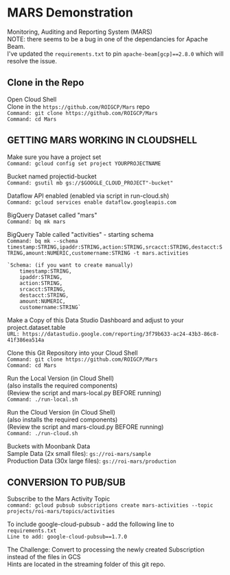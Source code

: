 # MARS Demonstration
Monitoring, Auditing and Reporting System (MARS)\
NOTE: there seems to be a bug in one of the dependancies for Apache Beam.\
I've updated the `requirements.txt` to pin `apache-beam[gcp]==2.8.0` which will resolve the issue.
 
## Clone in the Repo
Open Cloud Shell\
Clone in the `https://github.com/ROIGCP/Mars` repo\
    `Command: git clone https://github.com/ROIGCP/Mars`\
    `Command: cd Mars`

## GETTING MARS WORKING IN CLOUDSHELL
Make sure you have a project set\
    `Command: gcloud config set project YOURPROJECTNAME`

Bucket named projectid-bucket\
    `Command: gsutil mb gs://$GOOGLE_CLOUD_PROJECT"-bucket"`
    
Dataflow API enabled  (enabled via script in run-cloud.sh)\
    `Command: gcloud services enable dataflow.googleapis.com`

BigQuery Dataset called "mars"\
    `Command: bq mk mars`

BigQuery Table called "activities" - starting schema\
    `Command: bq mk --schema timestamp:STRING,ipaddr:STRING,action:STRING,srcacct:STRING,destacct:STRING,amount:NUMERIC,customername:STRING -t mars.activities`
    
    `Schema: (if you want to create manually)
        timestamp:STRING,
        ipaddr:STRING,
        action:STRING,
        srcacct:STRING,
        destacct:STRING,
        amount:NUMERIC,
        customername:STRING`

Make a Copy of this Data Studio Dashboard and adjust to your project.dataset.table\
    `URL: https://datastudio.google.com/reporting/3f79b633-ac24-43b3-86c8-41f386ea514a`

Clone this Git Repository into your Cloud Shell\
    `Command: git clone https://github.com/ROIGCP/Mars`\
    `Command: cd Mars`

Run the Local Version (in Cloud Shell)\
(also installs the required components)\
    (Review the script and mars-local.py BEFORE running)\
    `Command: ./run-local.sh`

Run the Cloud Version (in Cloud Shell)\
(also installs the required components)\
    (Review the script and mars-cloud.py BEFORE running)\
    `Command: ./run-cloud.sh`


Buckets with Moonbank Data\
Sample Data (2x small files): `gs://roi-mars/sample`\
Production Data (30x large files): `gs://roi-mars/production`


## CONVERSION TO PUB/SUB

Subscribe to the Mars Activity Topic\
`command: gcloud pubsub subscriptions create mars-activities --topic projects/roi-mars/topics/activities`

To include google-cloud-pubsub - add the following line to `requirements.txt`\
    `Line to add: google-cloud-pubsub==1.7.0`

The Challenge: Convert to processing the newly created Subscription instead of the files in GCS\
Hints are located in the streaming folder of this git repo.
